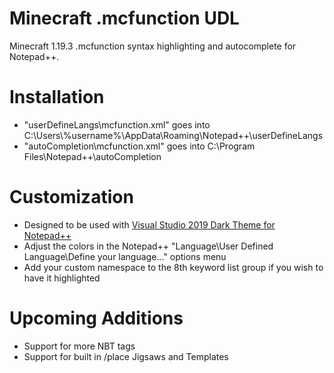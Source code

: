# Minecraft .mcfunction UDL
Minecraft 1.19.3 .mcfunction syntax highlighting and autocomplete for Notepad++.

# Installation
* "userDefineLangs\mcfunction.xml" goes into C:\Users\\%username%\AppData\Roaming\Notepad++\userDefineLangs
* "autoCompletion\mcfunction.xml" goes into C:\Program Files\Notepad++\autoCompletion

# Customization
* Designed to be used with [Visual Studio 2019 Dark Theme for Notepad++](https://github.com/hellon8/VS2019-Dark-Npp)
* Adjust the colors in the Notepad++ "Language\User Defined Language\Define your language..." options menu
* Add your custom namespace to the 8th keyword list group if you wish to have it highlighted

# Upcoming Additions
* Support for more NBT tags
* Support for built in /place Jigsaws and Templates
